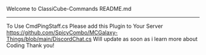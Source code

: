 Welcome to ClassiCube-Commands README.md

____________________________________________________________________
To Use CmdPingStaff.cs Please add this Plugin to Your Server https://github.com/SpicyCombo/MCGalaxy-Things/blob/main/DiscordChat.cs
Will update as soon as i learn more about Coding Thank you!
